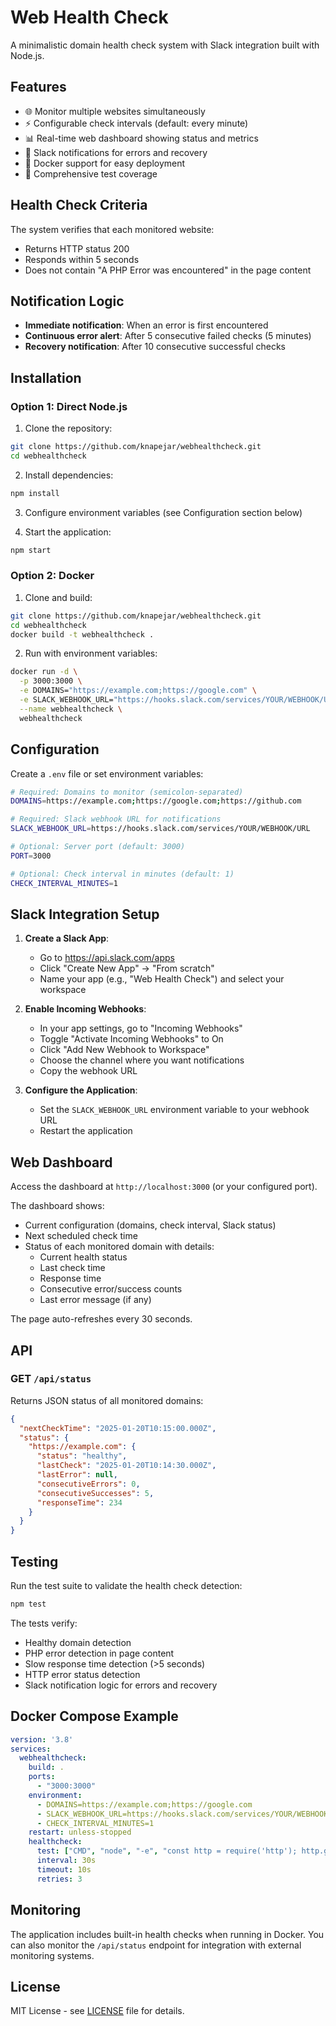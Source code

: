 # Web Health Check

A minimalistic domain health check system with Slack integration built with Node.js.

## Features

- 🌐 Monitor multiple websites simultaneously
- ⚡ Configurable check intervals (default: every minute)
- 📊 Real-time web dashboard showing status and metrics
- 🔔 Slack notifications for errors and recovery
- 🐳 Docker support for easy deployment
- 🧪 Comprehensive test coverage

## Health Check Criteria

The system verifies that each monitored website:
- Returns HTTP status 200
- Responds within 5 seconds
- Does not contain "A PHP Error was encountered" in the page content

## Notification Logic

- **Immediate notification**: When an error is first encountered
- **Continuous error alert**: After 5 consecutive failed checks (5 minutes)
- **Recovery notification**: After 10 consecutive successful checks

## Installation

### Option 1: Direct Node.js

1. Clone the repository:
```bash
git clone https://github.com/knapejar/webhealthcheck.git
cd webhealthcheck
```

2. Install dependencies:
```bash
npm install
```

3. Configure environment variables (see Configuration section below)

4. Start the application:
```bash
npm start
```

### Option 2: Docker

1. Clone and build:
```bash
git clone https://github.com/knapejar/webhealthcheck.git
cd webhealthcheck
docker build -t webhealthcheck .
```

2. Run with environment variables:
```bash
docker run -d \
  -p 3000:3000 \
  -e DOMAINS="https://example.com;https://google.com" \
  -e SLACK_WEBHOOK_URL="https://hooks.slack.com/services/YOUR/WEBHOOK/URL" \
  --name webhealthcheck \
  webhealthcheck
```

## Configuration

Create a `.env` file or set environment variables:

```bash
# Required: Domains to monitor (semicolon-separated)
DOMAINS=https://example.com;https://google.com;https://github.com

# Required: Slack webhook URL for notifications
SLACK_WEBHOOK_URL=https://hooks.slack.com/services/YOUR/WEBHOOK/URL

# Optional: Server port (default: 3000)
PORT=3000

# Optional: Check interval in minutes (default: 1)
CHECK_INTERVAL_MINUTES=1
```

## Slack Integration Setup

1. **Create a Slack App**:
   - Go to https://api.slack.com/apps
   - Click "Create New App" → "From scratch"
   - Name your app (e.g., "Web Health Check") and select your workspace

2. **Enable Incoming Webhooks**:
   - In your app settings, go to "Incoming Webhooks"
   - Toggle "Activate Incoming Webhooks" to On
   - Click "Add New Webhook to Workspace"
   - Choose the channel where you want notifications
   - Copy the webhook URL

3. **Configure the Application**:
   - Set the `SLACK_WEBHOOK_URL` environment variable to your webhook URL
   - Restart the application

## Web Dashboard

Access the dashboard at `http://localhost:3000` (or your configured port).

The dashboard shows:
- Current configuration (domains, check interval, Slack status)
- Next scheduled check time
- Status of each monitored domain with details:
  - Current health status
  - Last check time
  - Response time
  - Consecutive error/success counts
  - Last error message (if any)

The page auto-refreshes every 30 seconds.

## API

### GET `/api/status`

Returns JSON status of all monitored domains:

```json
{
  "nextCheckTime": "2025-01-20T10:15:00.000Z",
  "status": {
    "https://example.com": {
      "status": "healthy",
      "lastCheck": "2025-01-20T10:14:30.000Z",
      "lastError": null,
      "consecutiveErrors": 0,
      "consecutiveSuccesses": 5,
      "responseTime": 234
    }
  }
}
```

## Testing

Run the test suite to validate the health check detection:

```bash
npm test
```

The tests verify:
- Healthy domain detection
- PHP error detection in page content
- Slow response time detection (>5 seconds)
- HTTP error status detection
- Slack notification logic for errors and recovery

## Docker Compose Example

```yaml
version: '3.8'
services:
  webhealthcheck:
    build: .
    ports:
      - "3000:3000"
    environment:
      - DOMAINS=https://example.com;https://google.com
      - SLACK_WEBHOOK_URL=https://hooks.slack.com/services/YOUR/WEBHOOK/URL
      - CHECK_INTERVAL_MINUTES=1
    restart: unless-stopped
    healthcheck:
      test: ["CMD", "node", "-e", "const http = require('http'); http.get('http://localhost:3000/api/status', (res) => { process.exit(res.statusCode === 200 ? 0 : 1); }).on('error', () => process.exit(1));"]
      interval: 30s
      timeout: 10s
      retries: 3
```

## Monitoring

The application includes built-in health checks when running in Docker. You can also monitor the `/api/status` endpoint for integration with external monitoring systems.

## License

MIT License - see [LICENSE](LICENSE) file for details.
